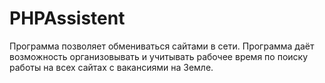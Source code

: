 # PHPAssistent

Программа позволяет обмениваться сайтами в сети.
Программа даёт возможность организовывать и учитывать рабочее время по поиску работы на всех сайтах с вакансиями на Земле.
